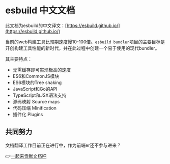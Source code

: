 # esbuild 中文文档

此文档为esbuild的中文译文：[https://esbuild.github.io/](https://esbuild.github.io/)


当前的web构建工具比预期速度慢10-100倍。`esbuild bundler`项目的主要目标是开创构建工具性能的新时代，并在此过程中创建一个易于使用的现代bundler。

其主要特点：
- 无需缓存即可实现极高的速度
- ES6和CommonJS模块
- ES6模块的Tree shaking 
- JavaScript和Go的API
- TypeScript和JSX语法支持
- 源码映射 Source maps
- 代码压缩 Minification
- 插件化 Plugins

## 共同努力
文档翻译工作目前正在进行中，作为前端er还不参与进来？

:point_right:[一起来贡献文档吧](https://github.com/lizhiqianduan/lizhiqianduan.github.io/pulls)
